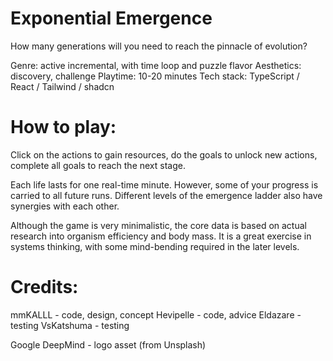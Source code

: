 # Exponential Emergence

How many generations will you need to reach the pinnacle of evolution?

Genre: active incremental, with time loop and puzzle flavor
Aesthetics: discovery, challenge
Playtime: 10-20 minutes
Tech stack: TypeScript / React / Tailwind / shadcn

# How to play:

Click on the actions to gain resources, do the goals to unlock new actions, complete all goals to reach the next stage.

Each life lasts for one real-time minute. However, some of your progress is carried to all future runs. Different levels of the emergence ladder also have synergies with each other.

Although the game is very minimalistic, the core data is based on actual research into organism efficiency and body mass. It is a great exercise in systems thinking, with some mind-bending required in the later levels.

# Credits:

mmKALLL - code, design, concept
Hevipelle - code, advice
Eldazare - testing
VsKatshuma - testing

Google DeepMind - logo asset (from Unsplash)
